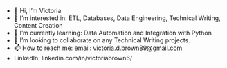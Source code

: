 - 👋 Hi, I’m Victoria
- 👀 I’m interested in: ETL, Databases, Data Engineering, Technical Writing, Content Creation
- 🌱 I’m currently learning: Data Automation and Integration with Python
- 💞️ I’m looking to collaborate on any Technical Writing projects.
- 📫 How to reach me: email: victoria.d.brown89@gmail.com
- LinkedIn: linkedin.com/in/victoriabrown6/
